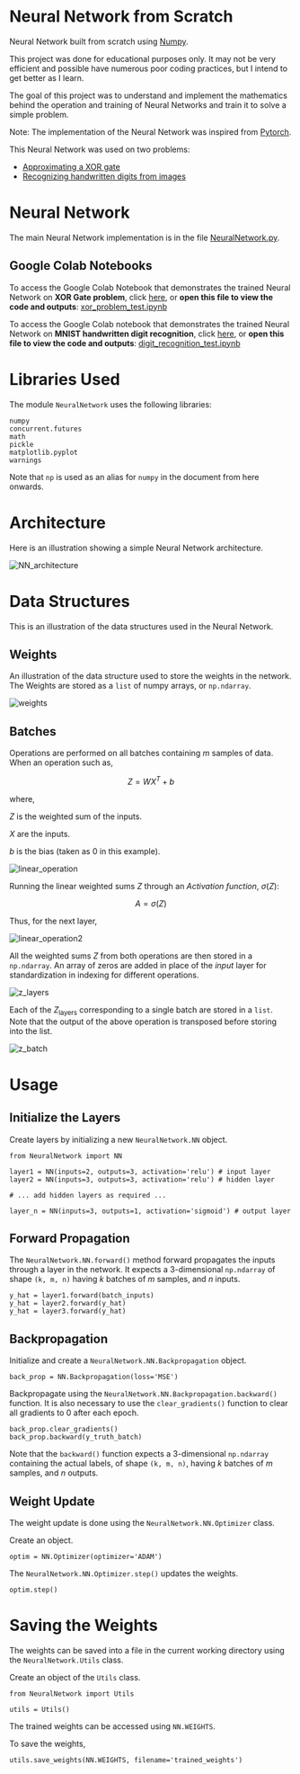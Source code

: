 # Neural Network from Scratch

Neural Network built from scratch using [Numpy](https://numpy.org/).


This project was done for educational purposes only. It may not be very efficient and possible have numerous poor coding practices, but I intend to get better as I learn.

The goal of this project was to understand and implement the mathematics behind the operation and training of Neural Networks and train it to solve a simple problem.

Note: The implementation of the Neural Network was inspired from [Pytorch](https://pytorch.org).


This Neural Network was used on two problems:
- [Approximating a XOR gate](xor_problem_test.py)
- [Recognizing handwritten digits from images](digit_recognition_test.py)


# Neural Network

The main Neural Network implementation is in the file [NeuralNetwork.py](NeuralNetwork.py).


## Google Colab Notebooks

To access the Google Colab Notebook that demonstrates the trained Neural Network on **XOR Gate problem**, click [here](https://colab.research.google.com/github/gluten-morgen/Neural_Network_from_Scratch/blob/master/xor_problem_test.ipynb), or **open this file to view the code and outputs**: [xor_problem_test.ipynb](xor_problem_test.ipynb)


To access the Google Colab notebook that demonstrates the trained Neural Network on **MNIST handwritten digit recognition**, click [here](https://colab.research.google.com/github/gluten-morgen/Neural_Network_from_Scratch/blob/master/digit_recognition_test.ipynb), or **open this file to view the code and outputs**: [digit_recognition_test.ipynb](digit_recognition_test.ipynb)


# Libraries Used

The module `NeuralNetwork` uses the following libraries:

```
numpy
concurrent.futures
math
pickle
matplotlib.pyplot
warnings
```

Note that `np` is used as an alias for `numpy` in the document from here onwards.

# Architecture

Here is an illustration showing a simple Neural Network architecture.

![NN_architecture](images/NN_architecture.png)


# Data Structures

This is an illustration of the data structures used in the Neural Network.

## Weights

An illustration of the data structure used to store the weights in the network. 
The Weights are stored as a `list` of numpy arrays, or `np.ndarray`.

![weights](images/weights.png)


## Batches

Operations are performed on all batches containing $m$ samples of data. When an operation such as,

$$Z = W X^T + b$$

where,

$Z$ is the weighted sum of the inputs.

$X$ are the inputs.

$b$ is the bias (taken as $0$ in this example).


![linear_operation](images/linear_1.png)

Running the linear weighted sums $Z$ through an *Activation function*, $\sigma(Z)$:

$$A = \sigma(Z)$$

Thus, for the next layer,

![linear_operation2](images/linear_2.png)


All the weighted sums $Z$ from both operations are then stored in a `np.ndarray`. An array of zeros are added in place of the *input* layer for standardization in indexing for different operations.

![z_layers](images/z_layers.png)

Each of the $Z_\text{layers}$ corresponding to a single batch are stored in a `list`. Note that the output of the above operation is transposed before storing into the list.

![z_batch](images/z_batch.png)



# Usage

## Initialize the Layers

Create layers by initializing a new `NeuralNetwork.NN` object.

```
from NeuralNetwork import NN

layer1 = NN(inputs=2, outputs=3, activation='relu') # input layer
layer2 = NN(inputs=3, outputs=3, activation='relu') # hidden layer

# ... add hidden layers as required ...

layer_n = NN(inputs=3, outputs=1, activation='sigmoid') # output layer
```

## Forward Propagation

The `NeuralNetwork.NN.forward()` method forward propagates the inputs through a layer in the network.
It expects a 3-dimensional `np.ndarray` of shape `(k, m, n)` having $k$ batches of $m$ samples, and $n$ inputs.

```
y_hat = layer1.forward(batch_inputs)
y_hat = layer2.forward(y_hat)
y_hat = layer3.forward(y_hat)
```

## Backpropagation

Initialize and create a `NeuralNetwork.NN.Backpropagation` object.

```
back_prop = NN.Backpropagation(loss='MSE')
```

Backpropagate using the `NeuralNetwork.NN.Backpropagation.backward()` function. It is also necessary to use the `clear_gradients()` function to clear all gradients to $0$ after each epoch.

```
back_prop.clear_gradients()
back_prop.backward(y_truth_batch)
```

Note that the `backward()` function expects a 3-dimensional `np.ndarray` containing the actual labels, of shape `(k, m, n)`, having $k$ batches of $m$ samples, and $n$ outputs.


## Weight Update

The weight update is done using the `NeuralNetwork.NN.Optimizer` class. 

Create an object.
```
optim = NN.Optimizer(optimizer='ADAM')
```

The `NeuralNetwork.NN.Optimizer.step()` updates the weights.

```
optim.step()
```


# Saving the Weights

The weights can be saved into a file in the current working directory using the `NeuralNetwork.Utils` class.

Create an object of the `Utils` class.

```
from NeuralNetwork import Utils

utils = Utils()
```

The trained weights can be accessed using `NN.WEIGHTS`.

To save the weights,
```
utils.save_weights(NN.WEIGHTS, filename='trained_weights')
```

